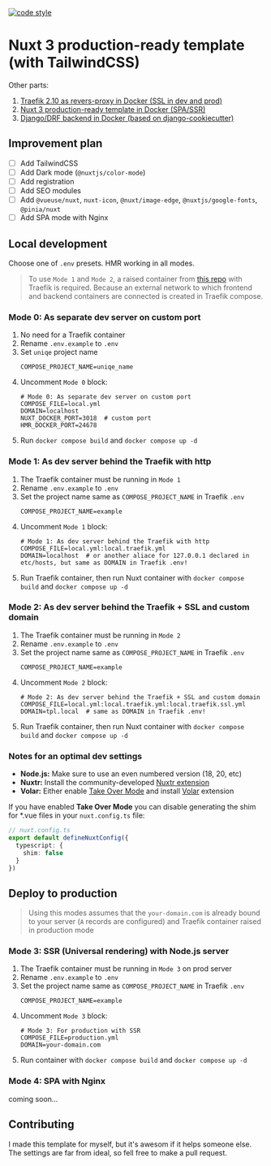 [![code style](https://antfu.me/badge-code-style.svg)](https://github.com/antfu/eslint-config)
# Nuxt 3 production-ready template (with TailwindCSS)

Other parts:

1. [Traefik 2.10 as revers-proxy in Docker (SSL in dev and prod)](https://github.com/baikov/tpl-traefik)
2. [Nuxt 3 production-ready template in Docker (SPA/SSR)](https://github.com/baikov/tpl-nuxt3)
3. [Django/DRF backend in Docker (based on django-cookiecutter)](https://github.com/baikov/drf-tpl)

## Improvement plan

- [ ] Add TailwindCSS
- [ ] Add Dark mode (`@nuxtjs/color-mode`)
- [ ] Add registration
- [ ] Add SEO modules
- [ ] Add `@vueuse/nuxt`, `nuxt-icon`, `@nuxt/image-edge`, `@nuxtjs/google-fonts`, `@pinia/nuxt`
- [ ] Add SPA mode with Nginx

## Local development

Choose one of `.env` presets. HMR working in all modes.

> To use `Mode 1` and `Mode 2`, a raised container from [this repo](https://github.com/baikov/tpl-traefik) with Traefik is required. Because an external network to which frontend and backend containers are connected is created in Traefik compose.

### Mode 0: As separate dev server on custom port

1. No need for a Traefik container
1. Rename `.env.example` to `.env`
1. Set `uniqe` project name
    ```env
    COMPOSE_PROJECT_NAME=uniqe_name
    ```
1. Uncomment `Mode 0` block:
    ```env
    # Mode 0: As separate dev server on custom port
    COMPOSE_FILE=local.yml
    DOMAIN=localhost
    NUXT_DOCKER_PORT=3018  # custom port
    HMR_DOCKER_PORT=24678
    ```
1. Run `docker compose build` and `docker compose up -d`

### Mode 1: As dev server behind the Traefik with http

1. The Traefik container must be running in `Mode 1`
1. Rename `.env.example` to `.env`
1. Set the project name same as `COMPOSE_PROJECT_NAME` in Traefik `.env`
    ```env
    COMPOSE_PROJECT_NAME=example
    ```
1. Uncomment `Mode 1` block:
    ```env
    # Mode 1: As dev server behind the Traefik with http
    COMPOSE_FILE=local.yml:local.traefik.yml
    DOMAIN=localhost  # or another aliace for 127.0.0.1 declared in etc/hosts, but same as DOMAIN in Traefik .env!
    ```
1. Run Traefik container, then run Nuxt container with `docker compose build` and `docker compose up -d`

### Mode 2: As dev server behind the Traefik + SSL and custom domain

1. The Traefik container must be running in `Mode 2`
1. Rename `.env.example` to `.env`
1. Set the project name same as `COMPOSE_PROJECT_NAME` in Traefik `.env`
    ```env
    COMPOSE_PROJECT_NAME=example
    ```
1. Uncomment `Mode 2` block:
    ```env
    # Mode 2: As dev server behind the Traefik + SSL and custom domain
    COMPOSE_FILE=local.yml:local.traefik.yml:local.traefik.ssl.yml
    DOMAIN=tpl.local  # same as DOMAIN in Traefik .env!
    ```
1. Run Traefik container, then run Nuxt container with `docker compose build` and `docker compose up -d`

### Notes for an optimal dev settings

- **Node.js:** Make sure to use an even numbered version (18, 20, etc)
- **Nuxtr:** Install the community-developed [Nuxtr extension](https://marketplace.visualstudio.com/items?itemName=Nuxtr.nuxtr-vscode)
- **Volar:** Either enable [Take Over Mode](https://vuejs.org/guide/typescript/overview.html#volar-takeover-mode) and install [Volar](https://marketplace.visualstudio.com/items?itemName=Vue.volar) extension

If you have enabled **Take Over Mode** you can disable generating the shim for *.vue files in your `nuxt.config.ts` file:

```ts
// nuxt.config.ts
export default defineNuxtConfig({
  typescript: {
    shim: false
  }
})
```

## Deploy to production

> Using this modes assumes that the `your-domain.com` is already bound to your server (`A` records are configured) and Traefik container raised in production mode

### Mode 3: SSR (Universal rendering) with Node.js server

1. The Traefik container must be running in `Mode 3` on prod server
1. Rename `.env.example` to `.env`
1. Set the project name same as `COMPOSE_PROJECT_NAME` in Traefik `.env`
    ```env
    COMPOSE_PROJECT_NAME=example
    ```
1. Uncomment `Mode 3` block:
    ```env
    # Mode 3: For production with SSR
    COMPOSE_FILE=production.yml
    DOMAIN=your-domain.com
    ```
1. Run container with `docker compose build` and `docker compose up -d`

### Mode 4: SPA with Nginx

coming soon...

## Contributing

I made this template for myself, but it's awesom if it helps someone else. The settings are far from ideal, so fell free to make a pull request.
